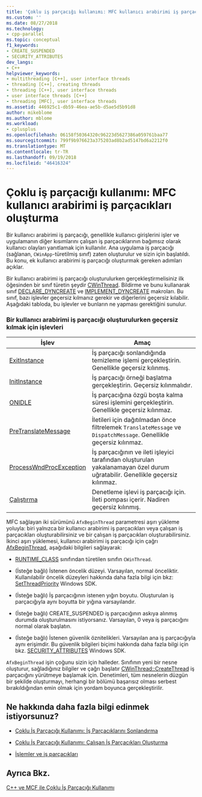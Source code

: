 ```yaml
---
title: 'Çoklu iş parçacığı kullanımı: MFC kullanıcı arabirimi iş parçacıkları oluşturma | Microsoft Docs'
ms.custom: ''
ms.date: 08/27/2018
ms.technology:
- cpp-parallel
ms.topic: conceptual
f1_keywords:
- CREATE_SUSPENDED
- SECURITY_ATTRIBUTES
dev_langs:
- C++
helpviewer_keywords:
- multithreading [C++], user interface threads
- threading [C++], creating threads
- threading [C++], user interface threads
- user interface threads [C++]
- threading [MFC], user interface threads
ms.assetid: 446925c1-db59-46ea-ae5b-d5ae5d5b91d8
author: mikeblome
ms.author: mblome
ms.workload:
- cplusplus
ms.openlocfilehash: 06158f50364320c96223d5627386a059761baa77
ms.sourcegitcommit: 799f9b976623a375203ad8b2ad5147bd6a2212f0
ms.translationtype: MT
ms.contentlocale: tr-TR
ms.lasthandoff: 09/19/2018
ms.locfileid: "46416324"
---
```

# <a name="multithreading-creating-mfc-user-interface-threads"></a>Çoklu iş parçacığı kullanımı: MFC kullanıcı arabirimi iş parçacıkları oluşturma

Bir kullanıcı arabirimi iş parçacığı, genellikle kullanıcı girişlerini işler ve uygulamanın diğer kısımlarını çalışan iş parçacıklarının bağımsız olarak kullanıcı olayları yanıtlamak için kullanılır. Ana uygulama iş parçacığı (sağlanan, `CWinApp`-türetilmiş sınıf) zaten oluşturulur ve sizin için başlatıldı. Bu konu, ek kullanıcı arabirimi iş parçacığı oluşturmak gereken adımları açıklar.

Bir kullanıcı arabirimi iş parçacığı oluşturulurken gerçekleştirmelisiniz ilk öğesinden bir sınıf türetin şeydir [CWinThread](../mfc/reference/cwinthread-class.md). Bildirme ve bunu kullanarak sınıf [DECLARE_DYNCREATE](../mfc/reference/run-time-object-model-services.md#declare_dyncreate) ve [IMPLEMENT_DYNCREATE](../mfc/reference/run-time-object-model-services.md#implement_dyncreate) makroları. Bu sınıf, bazı işlevler geçersiz kılmanız gerekir ve diğerlerini geçersiz kılabilir. Aşağıdaki tabloda, bu işlevler ve bunların ne yapması gerektiğini sunulur.

### <a name="functions-to-override-when-creating-a-user-interface-thread"></a>Bir kullanıcı arabirimi iş parçacığı oluşturulurken geçersiz kılmak için işlevleri

|İşlev|Amaç|
|--------------|-------------|
|[ExitInstance](../mfc/reference/cwinthread-class.md#exitinstance)|İş parçacığı sonlandığında temizleme işlemi gerçekleştirin. Genellikle geçersiz kılınmış.|
|[InitInstance](../mfc/reference/cwinthread-class.md#initinstance)|İş parçacığı örneği başlatma gerçekleştirin. Geçersiz kılınmalıdır.|
|[ONIDLE](../mfc/reference/cwinthread-class.md#onidle)|İş parçacığına özgü boşta kalma süresi işlemini gerçekleştirin. Genellikle geçersiz kılınmaz.|
|[PreTranslateMessage](../mfc/reference/cwinthread-class.md#pretranslatemessage)|İletileri için dağıtılmadan önce filtrelemek `TranslateMessage` ve `DispatchMessage`. Genellikle geçersiz kılınmaz.|
|[ProcessWndProcException](../mfc/reference/cwinthread-class.md#processwndprocexception)|İş parçacığının ve ileti işleyici tarafından oluşturulan yakalanamayan özel durum uğratabilir. Genellikle geçersiz kılınmaz.|
|[Çalıştırma](../mfc/reference/cwinthread-class.md#run)|Denetleme işlevi iş parçacığı için. İleti pompası içerir. Nadiren geçersiz kılınmış.|

MFC sağlayan iki sürümünü `AfxBeginThread` parametresi aşırı yükleme yoluyla: biri yalnızca bir kullanıcı arabirimi iş parçacıkları veya çalışan iş parçacıkları oluşturabilirsiniz ve bir çalışan iş parçacıkları oluşturabilirsiniz. İkinci aşırı yüklemesi, kullanıcı arabirimi iş parçacığı için çağrı [AfxBeginThread](../mfc/reference/application-information-and-management.md#afxbeginthread), aşağıdaki bilgileri sağlayarak:

- [RUNTIME_CLASS](../mfc/reference/run-time-object-model-services.md#runtime_class) sınıfından türetilen sınıfın `CWinThread`.

- (İsteğe bağlı) İstenen öncelik düzeyi. Varsayılan, normal önceliktir. Kullanılabilir öncelik düzeyleri hakkında daha fazla bilgi için bkz: [SetThreadPriority](/windows/desktop/api/processthreadsapi/nf-processthreadsapi-setthreadpriority) Windows SDK.

- (İsteğe bağlı) İş parçacığının istenen yığın boyutu. Oluşturulan iş parçacığıyla aynı boyutta bir yığına varsayılandır.

- (İsteğe bağlı) CREATE_SUSPENDED iş parçacığının askıya alınmış durumda oluşturulmasını istiyorsanız. Varsayılan, 0 veya iş parçacığını normal olarak başlatın.

- (İsteğe bağlı) İstenen güvenlik öznitelikleri. Varsayılan ana iş parçacığıyla aynı erişimdir. Bu güvenlik bilgileri biçimi hakkında daha fazla bilgi için bkz. [SECURITY_ATTRIBUTES](https://msdn.microsoft.com/library/windows/desktop/aa379560) Windows SDK.

`AfxBeginThread` işin çoğunu sizin için halleder. Sınıfının yeni bir nesne oluşturur, sağladığınız bilgiler ve çağrı başlatır [CWinThread::CreateThread](../mfc/reference/cwinthread-class.md#createthread) iş parçacığını yürütmeye başlamak için. Denetimleri, tüm nesnelerin düzgün bir şekilde oluşturmayı, herhangi bir bölümü başarısız olması serbest bırakıldığından emin olmak için yordam boyunca gerçekleştirilir.

## <a name="what-do-you-want-to-know-more-about"></a>Ne hakkında daha fazla bilgi edinmek istiyorsunuz?

- [Çoklu İş Parçacığı Kullanımı: İş Parçacıklarını Sonlandırma](multithreading-terminating-threads.md)

- [Çoklu İş Parçacığı Kullanımı: Çalışan İş Parçacıkları Oluşturma](multithreading-creating-worker-threads.md)

- [İşlemler ve iş parçacıkları](/windows/desktop/ProcThread/processes-and-threads)

## <a name="see-also"></a>Ayrıca Bkz.

[C++ ve MCF ile Çoklu İş Parçacığı Kullanımı](multithreading-with-cpp-and-mfc.md)